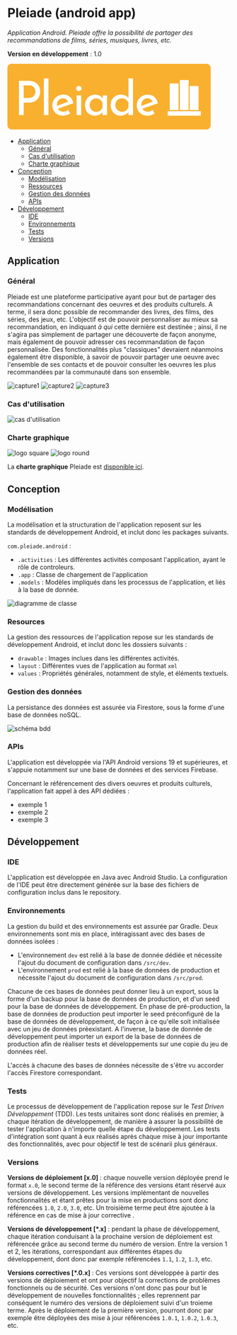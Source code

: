 # Pleiade (android app)

*Application Android. Pleiade offre la possibilité de partager des recommandations de films, séries, musiques, livres, etc.*

**Version en développement** : 1.0

![logo](doc_readme/logo_gold.png)

- [Application](#application)
    - [Général](#général)
    - [Cas d'utilisation](#cas-d-utilisation)
    - [Charte graphique](#charte-graphique)
- [Conception](#conception)
    - [Modélisation](#modélisation)
    - [Ressources](#ressources)
    - [Gestion des données](#gestion-des-données)
    - [APIs](#apis)
- [Développement](#développement)
    - [IDE](#IDE)
    - [Environnements](#environnement)
    - [Tests](#tests)
    - [Versions](#versions)

## Application

### Général

Pleiade est une plateforme participative ayant pour but de partager des recommandations concernant des oeuvres et des produits culturels. A terme, il sera donc possible de recommander des livres, des films, des séries, des jeux, etc. L'objectif est de pouvoir personnaliser au mieux sa recommandation, en indiquant *à qui* cette dernière est destinée ; ainsi, il ne s'agira pas simplement de partager une découverte de façon anonyme, mais également de pouvoir adresser ces recommandation de façon personnalisée. Des fonctionnalités plus "classiques" devraient néanmoins également être disponible, à savoir de pouvoir partager une oeuvre avec l'ensemble de ses contacts et de pouvoir consulter les oeuvres les plus recommandées par la communauté dans son ensemble.

![capture1](doc_readme/capture1.png)
![capture2](doc_readme/capture2.png)
![capture3](doc_readme/capture3.png)

### Cas d'utilisation

![cas d'utilisation](doc_readme/cas_dutilisation.png)

### Charte graphique

![logo square](doc_readme/logo_square.png)
![logo round](doc_readme/logo_round.png)

La **charte graphique** Pleiade est [disponible ici](doc_readme/charte_graphique.pdf).

## Conception

### Modélisation

La modélisation et la structuration de l'application reposent sur les standards de développement Android, et inclut donc les packages suivants.

`com.pleiade.android` :
- `.activities` : Les différentes activités composant l'application, ayant le rôle de controleurs.
- `.app` : Classe de chargement de l'application
- `.models` : Modèles impliqués dans les processus de l'application, et liés à la base de donnée.

![diagramme de classe](doc_readme/diagramme_classes.png)

### Resources

La gestion des ressources de l'application repose sur les standards de développement Android, et inclut donc les dossiers suivants :

- `drawable` : Images inclues dans les différentes activités.
- `layout` : Différentes vues de l'application au format `xml`
- `values` : Propriétés générales, notamment de style, et éléments textuels.

### Gestion des données

La persistance des données est assurée via Firestore, sous la forme d'une base de données noSQL.

![schéma bdd](doc_readme/schema_bdd.png)

### APIs

L'application est développée via l'API Android versions 19 et supérieures, et s'appuie notamment sur une base de données et des services Firebase.

Concernant le référencement des divers oeuvres et produits culturels, l'application fait appel à des API dédiées :
- exemple 1
- exemple 2
- exemple 3

## Développement

### IDE

L'application est développée en Java avec Android Studio. La configuration de l'IDE peut être directement générée sur la base des fichiers de configuration inclus dans le repository.

### Environnements

La gestion du build et des environnements est assurée par Gradle. Deux environnements sont mis en place, intéragissant avec des bases de données isolées :
- L'environnement `dev` est relié à la base de donnée dédiée et nécessite l'ajout du document de configuration dans `/src/dev`.
- L'environnement `prod` est relié à la base de données de production et nécessite l'ajout du document de configuration dans `/src/prod`.

Chacune de ces bases de données peut donner lieu à un export, sous la forme d'un backup pour la base de données de production, et d'un seed pour la base de données de développement. En phase de pré-production, la base de données de production peut importer le seed préconfiguré de la base de données de développement, de façon à ce qu'elle soit initialisée avec un jeu de données préexistant. A l'inverse, la base de donnée de développement peut importer un export de la base de données de production afin de réaliser tests et développements sur une copie du jeu de données réel.

L'accès à chacune des bases de données nécessite de s'être vu accorder l'accès Firestore correspondant.

### Tests

Le processus de développement de l'application repose sur le *Test Driven Développement* (TDD). Les tests unitaires sont donc réalisés en premier, à chaque itération de développement, de manière à assurer la possibilité de tester l'application à n'importe quelle étape du développement. Les tests d'intégration sont quant à eux réalisés après chaque mise à jour importante des fonctionnalités, avec pour objectif le test de scénarii plus généraux.

### Versions

**Versions de déploiement [x.0]** : chaque nouvelle version déployée prend le format `x.0`, le second terme de la référence des versions étant réservé aux versions de développement. Les versions implémentant de nouvelles fonctionnalités et étant prêtes pour la mise en productions sont donc référencées `1.0`, `2.0`, `3.0`, etc. Un troisième terme peut être ajoutée à la référence en cas de mise à jour corrective .

**Versions de développement [*.x]** : pendant la phase de développement, chaque itération conduisant à la prochaine version de déploiement est référencée grâce au second terme du numéro de version. Entre la version 1 et 2, les itérations, correspondant aux différentes étapes du développement, dont donc par exemple référencées `1.1`, `1.2`, `1.3`, etc.

**Versions correctives [*.0.x]** : Ces versions sont développée à partir des versions de déploiement et ont pour objectif la corrections de problèmes fonctionnels ou de sécurité. Ces versions n'ont donc pas pour but le développement de nouvelles fonctionnalités ; elles reprennent par conséquent le numéro des versions de déploiement suivi d'un troieme terme. Après le déploiement de la première version, pourront donc par exemple être déployées des mise à jour référencées `1.0.1`, `1.0.2`, `1.0.3`, etc.